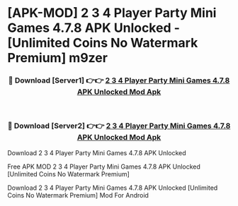 # [APK-MOD] 2 3 4 Player Party Mini Games 4.7.8 APK Unlocked - [Unlimited Coins No Watermark Premium] m9zer



<div align="center">
<h3>🔴 Download [Server1] 👉👉 <a href="https://momento.my/?title=2_3_4_Player_Party_Mini_Games_4.7.8_APK_Unlocked">2 3 4 Player Party Mini Games 4.7.8 APK Unlocked Mod Apk</a></h3><br>

<h3>🔴 Download [Server2] 👉👉 <a href="https://momento.my/?title=2_3_4_Player_Party_Mini_Games_4.7.8_APK_Unlocked">2 3 4 Player Party Mini Games 4.7.8 APK Unlocked Mod Apk</a></h3>
</div>



Download 2 3 4 Player Party Mini Games 4.7.8 APK Unlocked 

Free APK MOD 2 3 4 Player Party Mini Games 4.7.8 APK Unlocked [Unlimited Coins No Watermark Premium]

Download 2 3 4 Player Party Mini Games 4.7.8 APK Unlocked [Unlimited Coins No Watermark Premium] Mod For Android
